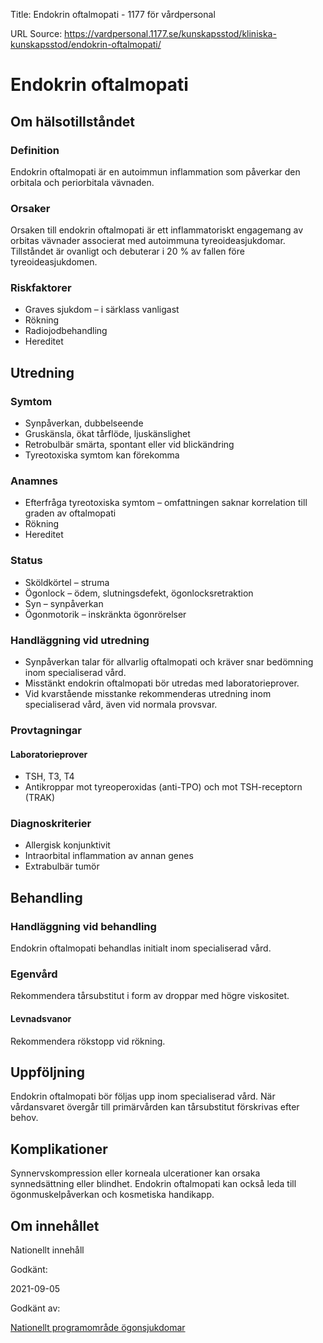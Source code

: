 Title: Endokrin oftalmopati - 1177 för vårdpersonal

URL Source: https://vardpersonal.1177.se/kunskapsstod/kliniska-kunskapsstod/endokrin-oftalmopati/

Endokrin oftalmopati
====================

Om hälsotillståndet
-------------------

### Definition

Endokrin oftalmopati är en autoimmun inflammation som påverkar den orbitala och periorbitala vävnaden.

### Orsaker

Orsaken till endokrin oftalmopati är ett inflammatoriskt engagemang av orbitas vävnader associerat med autoimmuna tyreoideasjukdomar. Tillståndet är ovanligt och debuterar i 20 % av fallen före tyreoideasjukdomen.

### Riskfaktorer

*   Graves sjukdom – i särklass vanligast
*   Rökning
*   Radiojodbehandling
*   Hereditet

Utredning
---------

### Symtom

*   Synpåverkan, dubbelseende
*   Gruskänsla, ökat tårflöde, ljuskänslighet
*   Retrobulbär smärta, spontant eller vid blickändring
*   Tyreotoxiska symtom kan förekomma

### Anamnes

*   Efterfråga tyreotoxiska symtom – omfattningen saknar korrelation till graden av oftalmopati
*   Rökning
*   Hereditet

### Status

*   Sköldkörtel – struma
*   Ögonlock – ödem, slutningsdefekt, ögonlocksretraktion
*   Syn – synpåverkan
*   Ögonmotorik – inskränkta ögonrörelser

### Handläggning vid utredning

*   Synpåverkan talar för allvarlig oftalmopati och kräver snar bedömning inom specialiserad vård.
*   Misstänkt endokrin oftalmopati bör utredas med laboratorieprover.
*   Vid kvarstående misstanke rekommenderas utredning inom specialiserad vård, även vid normala provsvar.

### Provtagningar

#### Laboratorieprover

*   TSH, T3, T4
*   Antikroppar mot tyreoperoxidas (anti-TPO) och mot TSH-receptorn (TRAK)

### Diagnoskriterier

*   Allergisk konjunktivit
*   Intraorbital inflammation av annan genes
*   Extrabulbär tumör

Behandling
----------

### Handläggning vid behandling

Endokrin oftalmopati behandlas initialt inom specialiserad vård.

### Egenvård

Rekommendera tårsubstitut i form av droppar med högre viskositet.

#### Levnadsvanor

Rekommendera rökstopp vid rökning.

Uppföljning
-----------

Endokrin oftalmopati bör följas upp inom specialiserad vård. När vårdansvaret övergår till primärvården kan tårsubstitut förskrivas efter behov.

Komplikationer
--------------

Synnervskompression eller korneala ulcerationer kan orsaka synnedsättning eller blindhet. Endokrin oftalmopati kan också leda till ögonmuskelpåverkan och kosmetiska handikapp.

Om innehållet
-------------

Nationellt innehåll

Godkänt:

2021-09-05

Godkänt av:

[Nationellt programområde ögonsjukdomar](https://kunskapsstyrningvard.se/kunskapsstyrningvard/programomradenochsamverkansgrupper/nationellaprogramomraden/npoogonsjukdomar.56468.html)
